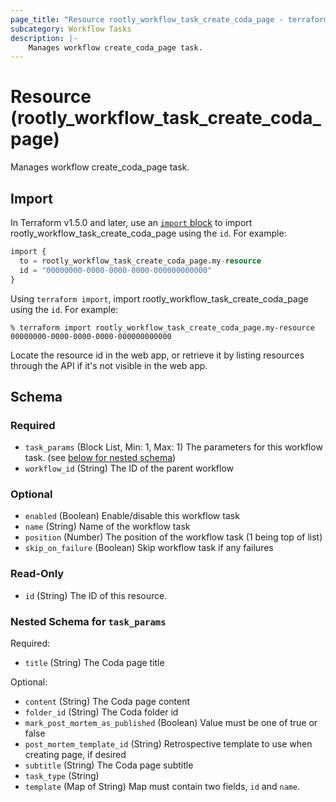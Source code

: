 ```yaml
---
page_title: "Resource rootly_workflow_task_create_coda_page - terraform-provider-rootly"
subcategory: Workflow Tasks
description: |-
    Manages workflow create_coda_page task.
---
```


# Resource (rootly_workflow_task_create_coda_page)

Manages workflow create_coda_page task.



## Import

In Terraform v1.5.0 and later, use an [`import` block](https://developer.hashicorp.com/terraform/language/import) to import rootly_workflow_task_create_coda_page using the `id`. For example:

```terraform
import {
  to = rootly_workflow_task_create_coda_page.my-resource
  id = "00000000-0000-0000-0000-000000000000"
}
```

Using `terraform import`, import rootly_workflow_task_create_coda_page using the `id`. For example:

```console
% terraform import rootly_workflow_task_create_coda_page.my-resource 00000000-0000-0000-0000-000000000000
```

Locate the resource id in the web app, or retrieve it by listing resources through the API if it's not visible in the web app.

<!-- schema generated by tfplugindocs -->
## Schema

### Required

- `task_params` (Block List, Min: 1, Max: 1) The parameters for this workflow task. (see [below for nested schema](#nestedblock--task_params))
- `workflow_id` (String) The ID of the parent workflow

### Optional

- `enabled` (Boolean) Enable/disable this workflow task
- `name` (String) Name of the workflow task
- `position` (Number) The position of the workflow task (1 being top of list)
- `skip_on_failure` (Boolean) Skip workflow task if any failures

### Read-Only

- `id` (String) The ID of this resource.

<a id="nestedblock--task_params"></a>
### Nested Schema for `task_params`

Required:

- `title` (String) The Coda page title

Optional:

- `content` (String) The Coda page content
- `folder_id` (String) The Coda folder id
- `mark_post_mortem_as_published` (Boolean) Value must be one of true or false
- `post_mortem_template_id` (String) Retrospective template to use when creating page, if desired
- `subtitle` (String) The Coda page subtitle
- `task_type` (String)
- `template` (Map of String) Map must contain two fields, `id` and `name`.
